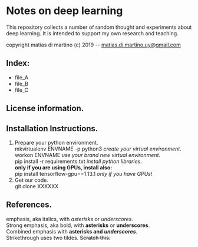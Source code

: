 # Notes on deep learning  

This repository collects a number of random thought and experiments about deep learning. It is intended to support my own research and teaching.  

copyright matias di martino (c) 2019 -- matias.di.martino.uy@gmail.com  


## Index:
* file_A
* file_B
* file_C


## License information.

## Installation Instructions.
1. Prepare your python environment.  
mkvirtualenv ENVNAME -p python3 _create your virtual environment_.  
workon ENVNAME _use your brand new virtual environment_.  
pip install -r requirements.txt _install python libraries_.  
**only if you are using GPUs, install also:**  
pip install tensorflow-gpu==1.13.1  _only if you have GPUs!_  
2. Get our code.  
git clone XXXXXX  

## References.

emphasis, aka italics, with *asterisks* or _underscores_.  
Strong emphasis, aka bold, with **asterisks** or __underscores__.  
Combined emphasis with **asterisks and _underscores_**.  
Strikethrough uses two tildes. ~~Scratch this.~~  
